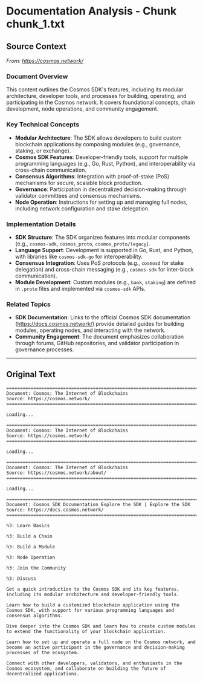 # Documentation Analysis - Chunk chunk_1.txt

## Source Context
*From: https://cosmos.network/*

### Document Overview  
This content outlines the Cosmos SDK's features, including its modular architecture, developer tools, and processes for building, operating, and participating in the Cosmos network. It covers foundational concepts, chain development, node operations, and community engagement.  

### Key Technical Concepts  
- **Modular Architecture**: The SDK allows developers to build custom blockchain applications by composing modules (e.g., governance, staking, or exchange).  
- **Cosmos SDK Features**: Developer-friendly tools, support for multiple programming languages (e.g., Go, Rust, Python), and interoperability via cross-chain communication.  
- **Consensus Algorithms**: Integration with proof-of-stake (PoS) mechanisms for secure, scalable block production.  
- **Governance**: Participation in decentralized decision-making through validator committees and consensus mechanisms.  
- **Node Operation**: Instructions for setting up and managing full nodes, including network configuration and stake delegation.  

### Implementation Details  
- **SDK Structure**: The SDK organizes features into modular components (e.g., `cosmos-sdk`, `cosmos_proto`, `cosmos_proto/legacy`).  
- **Language Support**: Development is supported in Go, Rust, and Python, with libraries like `cosmos-sdk-go` for interoperability.  
- **Consensus Integration**: Uses PoS protocols (e.g., `cosmosd` for stake delegation) and cross-chain messaging (e.g., `cosmos-sdk` for inter-block communication).  
- **Module Development**: Custom modules (e.g., `bank`, `staking`) are defined in `.proto` files and implemented via `cosmos-sdk` APIs.  

### Related Topics  
- **SDK Documentation**: Links to the official Cosmos SDK documentation (https://docs.cosmos.network/) provide detailed guides for building modules, operating nodes, and interacting with the network.  
- **Community Engagement**: The document emphasizes collaboration through forums, GitHub repositories, and validator participation in governance processes.

---

## Original Text
```
================================================================================
Document: Cosmos: The Internet of Blockchains
Source: https://cosmos.network/
================================================================================

Loading...

================================================================================
Document: Cosmos: The Internet of Blockchains
Source: https://cosmos.network/
================================================================================

Loading...

================================================================================
Document: Cosmos: The Internet of Blockchains
Source: https://cosmos.network/about/
================================================================================

Loading...

================================================================================
Document: Cosmos SDK Documentation Explore the SDK | Explore the SDK
Source: https://docs.cosmos.network/
================================================================================

h3: Learn Basics

h3: Build a Chain

h3: Build a Module

h3: Node Operation

h3: Join the Community

h3: Discuss

Get a quick introduction to the Cosmos SDK and its key features, including its modular architecture and developer-friendly tools.

Learn how to build a customized blockchain application using the Cosmos SDK, with support for various programming languages and consensus algorithms.

Dive deeper into the Cosmos SDK and learn how to create custom modules to extend the functionality of your blockchain application.

Learn how to set up and operate a full node on the Cosmos network, and become an active participant in the governance and decision-making processes of the ecosystem.

Connect with other developers, validators, and enthusiasts in the Cosmos ecosystem, and collaborate on building the future of decentralized applications.

```